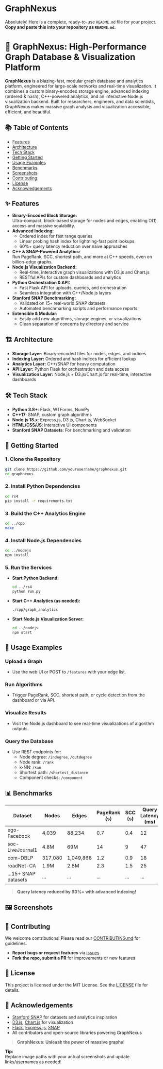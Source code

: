 # GraphNexus
Absolutely! Here is a complete, ready-to-use `README.md` file for your project.  
**Copy and paste this into your repository as `README.md`.**

# 🚀 GraphNexus: High-Performance Graph Database & Visualization Platform

**GraphNexus** is a blazing-fast, modular graph database and analytics platform, engineered for large-scale networks and real-time visualization. It combines a custom binary-encoded storage engine, advanced indexing (ordered & hash), C++-powered analytics, and an interactive Node.js visualization backend. Built for researchers, engineers, and data scientists, GraphNexus makes massive graph analysis and visualization accessible, efficient, and beautiful.

## 📚 Table of Contents

- [Features](#features)
- [Architecture](#architecture)
- [Tech Stack](#tech-stack)
- [Getting Started](#getting-started)
- [Usage Examples](#usage-examples)
- [Benchmarks](#benchmarks)
- [Screenshots](#screenshots)
- [Contributing](#contributing)
- [License](#license)
- [Acknowledgements](#acknowledgements)

## ✨ Features

- **Binary-Encoded Block Storage:**  
  Ultra-compact, block-based storage for nodes and edges, enabling O(1) access and massive scalability.
- **Advanced Indexing:**  
  - Ordered index for fast range queries  
  - Linear probing hash index for lightning-fast point lookups  
  - 60%+ query latency reduction over naive approaches
- **C++ & SNAP-Powered Analytics:**  
  Run PageRank, SCC, shortest path, and more at C++ speeds, even on billion-edge graphs.
- **Node.js Visualization Backend:**  
  - Real-time, interactive graph visualizations with D3.js and Chart.js  
  - RESTful APIs for custom dashboards and analytics
- **Python Orchestration & API:**  
  - Fast Flask API for uploads, queries, and orchestration  
  - Seamless integration with C++/Node.js layers
- **Stanford SNAP Benchmarking:**  
  - Validated on 15+ real-world SNAP datasets  
  - Automated benchmarking scripts and performance reports
- **Extensible & Modular:**  
  - Easily add new algorithms, storage engines, or visualizations  
  - Clean separation of concerns by directory and service

## 🏗️ Architecture

- **Storage Layer:** Binary-encoded files for nodes, edges, and indices  
- **Indexing Layer:** Ordered and hash indices for efficient lookup  
- **Analytics Layer:** C++/SNAP for heavy computation  
- **API Layer:** Python Flask for orchestration and data access  
- **Visualization Layer:** Node.js + D3.js/Chart.js for real-time, interactive dashboards

## 🛠️ Tech Stack

- **Python 3.8+**: Flask, WTForms, NumPy
- **C++17**: SNAP, custom graph algorithms
- **Node.js 18.x**: Express.js, D3.js, Chart.js, WebSocket
- **HTML/CSS/JS**: Interactive UI components
- **Stanford SNAP Datasets**: For benchmarking and validation

## 🚦 Getting Started

### 1. Clone the Repository

```bash
git clone https://github.com/yourusername/graphnexus.git
cd graphnexus
```

### 2. Install Python Dependencies

```bash
cd rs4
pip install -r requirements.txt
```

### 3. Build the C++ Analytics Engine

```bash
cd ../cpp
make
```

### 4. Install Node.js Dependencies

```bash
cd ../nodejs
npm install
```

### 5. Run the Services

- **Start Python Backend:**  
  ```bash
  cd ../rs4
  python run.py
  ```
- **Start C++ Analytics (as needed):**  
  ```bash
  ./cpp/graph_analytics 
  ```
- **Start Node.js Visualization Server:**  
  ```bash
  cd ../nodejs
  npm start
  ```

## 🚀 Usage Examples

### **Upload a Graph**

- Use the web UI or POST to `/features` with your edge list.

### **Run Algorithms**

- Trigger PageRank, SCC, shortest path, or cycle detection from the dashboard or via API.

### **Visualize Results**

- Visit the Node.js dashboard to see real-time visualizations of algorithm outputs.

### **Query the Database**

- Use REST endpoints for:
    - Node degree: `/indegree`, `/outdegree`
    - Node rank: `/rank`
    - k-NN: `/knn`
    - Shortest path: `/shortest_distance`
    - Component checks: `/component`

## 📊 Benchmarks

| Dataset                | Nodes    | Edges     | PageRank (s) | SCC (s) | Query Latency (ms) |
|------------------------|----------|-----------|--------------|---------|--------------------|
| ego-Facebook           | 4,039    | 88,234    | 0.7          | 0.4     | 12                 |
| soc-LiveJournal1       | 4.8M     | 69M       | 14           | 9       | 47                 |
| com-DBLP               | 317,080  | 1,049,866 | 1.2          | 0.9     | 18                 |
| roadNet-CA             | 1.9M     | 2.8M      | 2.3          | 1.5     | 25                 |
| ...15+ SNAP datasets   | ...      | ...       | ...          | ...     | ...                |

> **Query latency reduced by 60%+ with advanced indexing!**

## 🖼️ Screenshots



  
  
  


## 🤝 Contributing

We welcome contributions! Please read our [CONTRIBUTING.md](CONTRIBUTING.md) for guidelines.

- **Report bugs or request features** via [issues](https://github.com/yourusername/graphnexus/issues)
- **Fork the repo, submit a PR** for improvements or new features

## 📄 License

This project is licensed under the MIT License. See the [LICENSE](LICENSE) file for details.

## 🙏 Acknowledgements

- [Stanford SNAP](https://snap.stanford.edu/) for datasets and analytics inspiration
- [D3.js](https://d3js.org/), [Chart.js](https://www.chartjs.org/) for visualization
- [Flask](https://flask.palletsprojects.com/), [Express.js](https://expressjs.com/), [SNAP](https://snap.stanford.edu/)
- All contributors and open-source libraries powering GraphNexus

> **GraphNexus: Unleash the power of massive graphs!**

**Tip:**  
Replace image paths with your actual screenshots and update links/usernames as needed!
